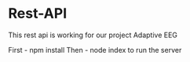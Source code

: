 # Rest-API
This rest api is working for our project Adaptive EEG

First - npm install
Then - node index to run the server 
